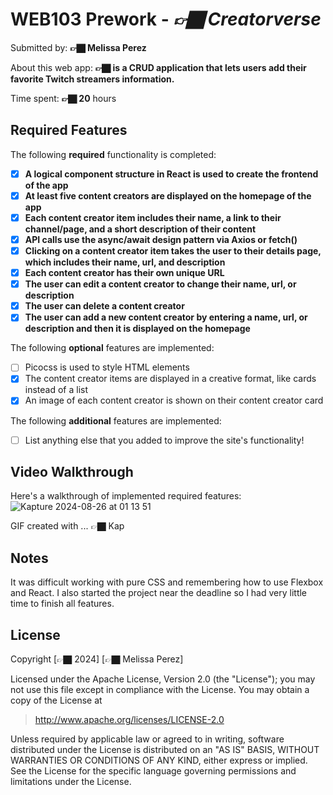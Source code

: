 # WEB103 Prework - _👉🏿 Creatorverse_

Submitted by: **👉🏿 Melissa Perez**

About this web app: **👉🏿 is a CRUD application that lets users add their favorite Twitch streamers information.**

Time spent: **👉🏿 20** hours

## Required Features

The following **required** functionality is completed:

<!-- 👉🏿👉🏿👉🏿 Make sure to check off completed functionality below -->

-   [x] **A logical component structure in React is used to create the frontend of the app**
-   [x] **At least five content creators are displayed on the homepage of the app**
-   [x] **Each content creator item includes their name, a link to their channel/page, and a short description of their content**
-   [x] **API calls use the async/await design pattern via Axios or fetch()**
-   [x] **Clicking on a content creator item takes the user to their details page, which includes their name, url, and description**
-   [x] **Each content creator has their own unique URL**
-   [x] **The user can edit a content creator to change their name, url, or description**
-   [x] **The user can delete a content creator**
-   [x] **The user can add a new content creator by entering a name, url, or description and then it is displayed on the homepage**

The following **optional** features are implemented:

-   [ ] Picocss is used to style HTML elements
-   [x] The content creator items are displayed in a creative format, like cards instead of a list
-   [x] An image of each content creator is shown on their content creator card

The following **additional** features are implemented:

-   [ ] List anything else that you added to improve the site's functionality!

## Video Walkthrough

Here's a walkthrough of implemented required features:
![Kapture 2024-08-26 at 01 13 51](https://github.com/user-attachments/assets/edc5a8f1-0280-494e-9160-7591015534e5)


<!-- Replace this with whatever GIF tool you used! -->

GIF created with ... 👉🏿 Kap

<!-- Recommended tools:
[Kap](https://getkap.co/) for macOS
[ScreenToGif](https://www.screentogif.com/) for Windows
[peek](https://github.com/phw/peek) for Linux. -->

## Notes

It was difficult working with pure CSS and remembering how to use Flexbox and React. I also started the project near the deadline so I had very little time to finish all features.

## License

Copyright [👉🏿 2024] [👉🏿 Melissa Perez]

Licensed under the Apache License, Version 2.0 (the "License"); you may not use this file except in compliance with the License. You may obtain a copy of the License at

> http://www.apache.org/licenses/LICENSE-2.0

Unless required by applicable law or agreed to in writing, software distributed under the License is distributed on an "AS IS" BASIS, WITHOUT WARRANTIES OR CONDITIONS OF ANY KIND, either express or implied. See the License for the specific language governing permissions and limitations under the License.
